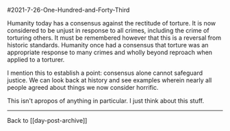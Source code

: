 #2021-7-26-One-Hundred-and-Forty-Third

Humanity today has a consensus against the rectitude of torture.  It is now considered to be unjust in response to all crimes, including the crime of torturing others.  It must be remembered however that this is a reversal from historic standards.  Humanity once had a consensus that torture was an appropriate response to many crimes and wholly beyond reproach when applied to a torturer.

I mention this to establish a point: consensus alone cannot safeguard justice.  We can look back at history and see examples wherein nearly all people agreed about things we now consider horrific.

This isn't apropos of anything in particular.  I just think about this stuff.

---
Back to [[day-post-archive]]